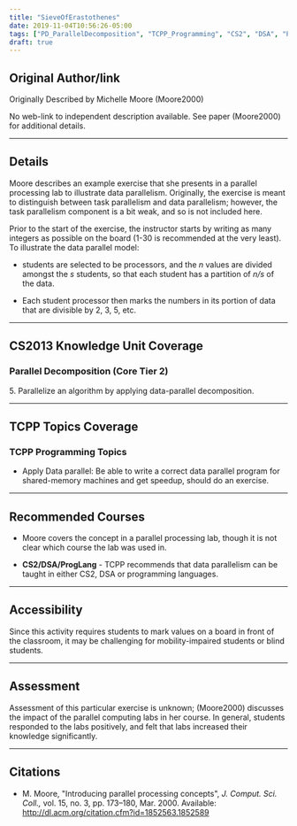 ```yaml
---
title: "SieveOfErastothenes"
date: 2019-11-04T10:56:26-05:00
tags: ["PD_ParallelDecomposition", "TCPP_Programming", "CS2", "DSA", "ProgLang", "movement", "visual"]
draft: true
---
```


## Original Author/link

Originally Described by Michelle Moore (Moore2000)

No web-link to independent description available. See paper (Moore2000) for 
additional details.

---

## Details

Moore describes an example exercise that she presents in a parallel processing 
lab to illustrate data parallelism. Originally, the exercise is meant to 
distinguish between task parallelism and data parallelism; however, the task 
parallelism component is a bit weak, and so is not included here.

Prior to the start of the exercise, the instructor starts by writing as many 
integers as possible on the board (1-30 is recommended at the very least). To 
illustrate the data parallel model:

* students are selected to be processors, and the *n* values are divided amongst 
  the *s* students, so that each student has a partition of *n/s* of the data.

* Each student processor then marks the numbers in its portion of data that are divisible by 2, 3, 5, etc.



---

## CS2013 Knowledge Unit Coverage

### Parallel Decomposition (Core Tier 2)

5\. Parallelize an algorithm by applying data-parallel decomposition.

---

## TCPP Topics Coverage

### TCPP Programming Topics

* Apply Data parallel: Be able to write a correct data parallel program for shared-memory machines and get speedup, should do an exercise.


---

## Recommended Courses

* Moore covers the concept in a parallel processing lab, though it is not 
  clear which course the lab was used in.

* **CS2/DSA/ProgLang** - TCPP recommends that data parallelism can be taught 
  in either CS2, DSA or programming languages.

---

## Accessibility

Since this activity requires students to mark values on a board in front of 
the classroom, it may be challenging for mobility-impaired students or blind 
students.

---


## Assessment 

Assessment of this particular exercise is unknown; (Moore2000) discusses the 
impact of the parallel computing labs in her course. In general, students 
responded to the labs positively, and felt that labs increased their knowledge 
significantly.

---

## Citations

* M. Moore, "Introducing parallel processing concepts", *J. Comput. Sci. Coll.,* 
  vol. 15, no. 3, pp. 173–180, Mar. 2000. Available: http://dl.acm.org/citation.cfm?id=1852563.1852589

